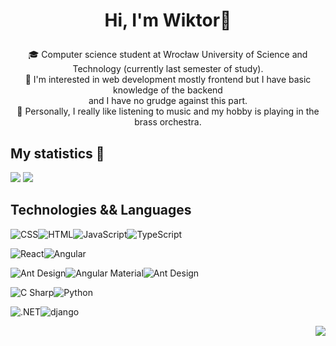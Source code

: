 # <p align="center">Hi, I'm Wiktor👋</p> 

<div align="center">

:mortar_board: Computer science student at Wrocław University of Science and Technology (currently last semester of study).
<br>:telescope: I'm interested in web development mostly frontend but I have basic knowledge of the backend <br> and I have no grudge against this part.
<br>:trumpet: Personally, I really like listening to music and my hobby is playing in the brass orchestra. 

</div>

## My statistics :dart:

<img src="https://github-readme-streak-stats.herokuapp.com/?user=wiktord2000&theme=blux&count_private=true">
<img src="https://github-readme-stats-wiktord2000.vercel.app/api/top-langs/?username=wiktord2000&langs_count=8&layout=compact&count_private=true">


## Technologies && Languages 

<img src="https://img.shields.io/badge/-CSS-1572B6?logo=css3&logoColor=white&style=for-the-badge" alt="CSS"/><img src="https://img.shields.io/badge/-HTML-E34F26?logo=html5&logoColor=white&style=for-the-badge" alt="HTML"/><img src="https://img.shields.io/badge/-JavaScript-F7DF1E?logo=javascript&logoColor=black&style=for-the-badge" alt="JavaScript"/><img src="https://img.shields.io/badge/-TypeScript-007ACC?logo=TypeScript&logoColor=white&style=for-the-badge" alt="TypeScript"/>

<img src="https://img.shields.io/badge/-React-61DAFB?logo=react&logoColor=black&style=for-the-badge" alt="React"/><img src="https://img.shields.io/badge/-Angular-DD0031?logo=angular&logoColor=white&style=for-the-badge" alt="Angular"/>

<img src="https://img.shields.io/badge/-Ant Design-0170FE?&logo=ant design&logoColor=white&style=for-the-badge" alt="Ant Design"/><img src="https://img.shields.io/badge/-Material-3f51b5?&logo=angular&logoColor=white&style=for-the-badge" alt="Angular Material"/><img src="https://img.shields.io/badge/-Bootstrap-7952B3?&logo=bootstrap&logoColor=white&style=for-the-badge" alt="Ant Design"/>

<img src="https://img.shields.io/badge/-C Sharp-239120?logo=csharp&logoColor=white&style=for-the-badge" alt="C Sharp"/><img src="https://img.shields.io/badge/-Python-3776AB?logo=python&logoColor=white&style=for-the-badge" alt="Python"/>

<img src="https://img.shields.io/badge/-.NET-512BD4?&logoColor=white&style=for-the-badge" alt=".NET"/><img src="https://img.shields.io/badge/-django-092E20?&logoColor=white&style=for-the-badge" alt="django"/>

<!-- Views -->
<img align="right" src="https://gpvc.arturio.dev/wiktord2000">
